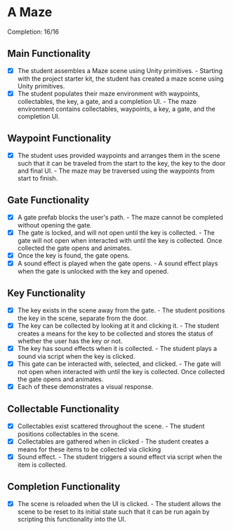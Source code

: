 # A Maze
Completion: 16/16
## Main Functionality
- [x] The student assembles a Maze scene using Unity primitives. - Starting with the project starter kit, the student has created a maze scene using Unity primitives.
- [x] The student populates their maze environment with waypoints, collectables, the key, a gate, and a completion UI. - The maze environment contains collectables, waypoints, a key, a gate, and the completion UI.

## Waypoint Functionality
- [x] The student uses provided waypoints and arranges them in the scene such that it can be traveled from the start to the key, the key to the door and final UI. - The maze may be traversed using the waypoints from start to finish.

## Gate Functionality
- [x] A gate prefab blocks the user's path. - The maze cannot be completed without opening the gate.
- [x] The gate is locked, and will not open until the key is collected. - The gate will not open when interacted with until the key is collected. Once collected the gate opens and animates.
- [x] Once the key is found, the gate opens.
- [x] A sound effect is played when the gate opens. - A sound effect plays when the gate is unlocked with the key and opened.

## Key Functionality
- [x] The key exists in the scene away from the gate. - The student positions the key in the scene, separate from the door.
- [x] The key can be collected by looking at it and clicking it. - The student creates a means for the key to be collected and stores the status of whether the user has the key or not.
- [x] The key has sound effects when it is collected. - The student plays a sound via script when the key is clicked.
- [x] This gate can be interacted with, selected, and clicked. - The gate will not open when interacted with until the key is collected. Once collected the gate opens and animates.
- [x] Each of these demonstrates a visual response.

## Collectable Functionality
- [x] Collectables exist scattered throughout the scene. - The student positions collectables in the scene.
- [x] Collectables are gathered when in clicked - The student creates a means for these items to be collected via clicking
- [x] Sound effect. - The student triggers a sound effect via script when the item is collected.

## Completion Functionality
- [x] The scene is reloaded when the UI is clicked. - The student allows the scene to be reset to its initial state such that it can be run again by scripting this functionality into the UI.
